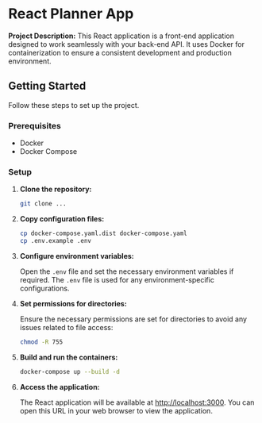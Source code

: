 # React Planner App

**Project Description:**
This React application is a front-end application designed to work seamlessly with your back-end API. It uses Docker for containerization to ensure a consistent development and production environment.

## Getting Started

Follow these steps to set up the project.

### Prerequisites

- Docker
- Docker Compose

### Setup

1. **Clone the repository:**

    ```bash
    git clone ...
    ```

2. **Copy configuration files:**

    ```bash
    cp docker-compose.yaml.dist docker-compose.yaml
    cp .env.example .env
    ```

3. **Configure environment variables:**

   Open the `.env` file and set the necessary environment variables if required. The `.env` file is used for any environment-specific configurations.

4. **Set permissions for directories:**

   Ensure the necessary permissions are set for directories to avoid any issues related to file access:

    ```bash
    chmod -R 755 
    ```

5. **Build and run the containers:**

    ```bash
    docker-compose up --build -d
    ```

6. **Access the application:**

   The React application will be available at [http://localhost:3000](http://localhost:3000). You can open this URL in your web browser to view the application.
